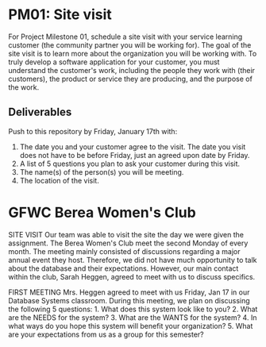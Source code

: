 # PM01: Site visit

For Project Milestone 01, schedule a site visit with your service learning customer (the community partner you will be working for). The goal of the site visit is to learn more about the organization you will be working with. To truly develop a software application for your customer, you must understand the customer's work, including the people they work with (their customers), the product or service they are producing, and the purpose of the work. 

## Deliverables

Push to this repository by Friday, January 17th with:

1. The date you and your customer agree to the visit. The date you visit does not have to be before Friday, just an agreed upon date by Friday. 
2. A list of 5 questions you plan to ask your customer during this visit. 
3. The name(s) of the person(s) you will be meeting.
4. The location of the visit. 

# GFWC Berea Women's Club

SITE VISIT
Our team was able to visit the site the day we were given the assignment. The Berea Women's Club meet the second Monday of every month. The meeting mainly consisted of discussions regarding a major annual event they host. Therefore, we did not have much opportunity to talk about the database and their expectations. However, our main contact within the club, Sarah Heggen, agreed to meet with us to discuss specifics. 

FIRST MEETING
Mrs. Heggen agreed to meet with us Friday, Jan 17 in our Database Systems classroom. 
During this meeting, we plan on discussing the following 5 questions:
    1. What does this system look like to you?
    2. What are the NEEDS for the system? 
    3. What are the WANTS for the system?
    4. In what ways do you hope this system will benefit your organization?
    5. What are your expectations from us as a group for this semester?

